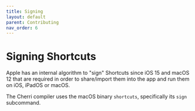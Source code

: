 ```yaml
---
title: Signing
layout: default
parent: Contributing
nav_order: 6
---
```


# Signing Shortcuts

Apple has an internal algorithm to "sign" Shortcuts since iOS 15 and macOS 12 that are required in order to share/import them into the app and run them on iOS, iPadOS or macOS.

The Cherri compiler uses the macOS binary `shortcuts`, specifically its `sign` subcommand.

